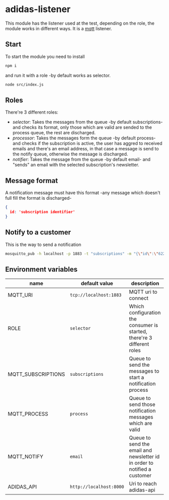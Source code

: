 # adidas-listener

This module has the listener used at the test, depending on the role, the module works in different ways. It is a [mqtt]() listener.

## Start

To start the module you need to install

```sh
npm i
```

and run it with a role -by default works as selector.

```sh
node src/index.js
```

## Roles

There're 3 different roles:

- *selector*: Takes the messages from the queue -by default subscriptions- and checks its format, only those which are valid are sended to the process queue, the rest are discharged.
- *processor*: Takes the messages form the queue -by default process- and checks if the subscription is active, the user has aggred to received emails and there's an email address, in that case a message is send to the notify queue, otherwise the message is discharged.
- *notifier*: Takes the message from the queue -by default email- and "sends" an email with the selected subscription's newsletter.

## Message format

A notification message must have this format -any message which doesn't full fill the format is discharged-

```json
{
  id: 'subscription identifier'
}
```

## Notify to a customer

This is the way to send a notification

```sh
mosquitto_pub -h localhost -p 1883 -t "subscriptions" -m "{\"id\":\"62237e0f2ad6b25690243bae\"}"
```

## Environment variables

| name| default value| description|
|-----|--------------|------------|
|MQTT_URI| ```tcp://localhost:1883```| MQTT uri to connect|
|ROLE| ```selector```| Which configuration the consumer is started, there're 3 different roles|
|MQTT_SUBSCRIPTIONS|```subscriptions```| Queue to send the messages to start a notification process|
|MQTT_PROCESS|```process```| Queue to send those notification messages which are valid|
|MQTT_NOTIFY|```email```| Queue to send the email and newsletter id in order to notified a customer|
|ADIDAS_API|```http://localhost:8000```|Uri to reach adidas-api|
